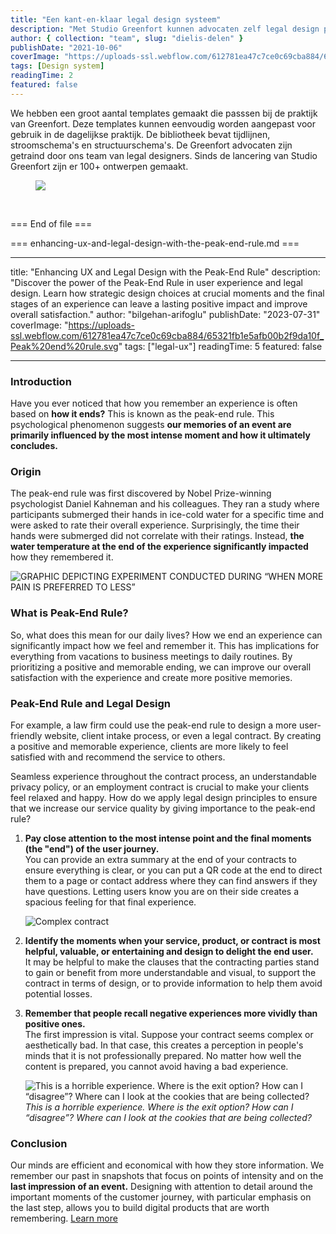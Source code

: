 ```yaml
---
title: "Een kant-en-klaar legal design systeem"
description: "Met Studio Greenfort kunnen advocaten zelf legal design projecten opzetten. Het systeem bevat meer dan 100 kant-en-klare templates, toegesneden op specifieke use cases en praktijkgroepen."
author: { collection: "team", slug: "dielis-delen" }
publishDate: "2021-10-06"
coverImage: "https://uploads-ssl.webflow.com/612781ea47c7ce0c69cba884/615d3463aeb86500958d1203_Greenfort-Main.png"
tags: [Design system]
readingTime: 2
featured: false
---
```


<p id="">We hebben een groot aantal templates gemaakt die passsen bij de praktijk van Greenfort. Deze templates kunnen eenvoudig worden aangepast voor gebruik in de dagelijkse praktijk. De bibliotheek bevat tijdlijnen, stroomschema's en structuurschema's. De Greenfort advocaten zijn getraind door ons team van legal designers. Sinds de lancering van Studio Greenfort zijn er 100+ ontwerpen gemaakt.</p><figure id="" class="w-richtext-figure-type-image w-richtext-align-center" data-rt-type="image" data-rt-align="center"><div id=""><img src="https://uploads-ssl.webflow.com/612781ea47c7ce0c69cba884/6386047e160606c892cf7399_Job%20Posting.jpg" id="" width="auto" height="auto" loading="auto"></div></figure><p id="">‍</p>

=== End of file ===

=== enhancing-ux-and-legal-design-with-the-peak-end-rule.md ===

---

title: "Enhancing UX and Legal Design with the Peak-End Rule"
description: "Discover the power of the Peak-End Rule in user experience and legal design. Learn how strategic design choices at crucial moments and the final stages of an experience can leave a lasting positive impact and improve overall satisfaction."
author: "bilgehan-arifoglu"
publishDate: "2023-07-31"
coverImage: "https://uploads-ssl.webflow.com/612781ea47c7ce0c69cba884/65321fb1e5afb00b2f9da10f_Peak%20end%20rule.svg"
tags: ["legal-ux"]
readingTime: 5
featured: false

---

### Introduction

Have you ever noticed that how you remember an experience is often based on **how it ends?** This is known as the peak-end rule. This psychological phenomenon suggests **our memories of an event are primarily influenced by the most intense moment and how it ultimately concludes.**

### Origin

The peak-end rule was first discovered by Nobel Prize-winning psychologist Daniel Kahneman and his colleagues. They ran a study where participants submerged their hands in ice-cold water for a specific time and were asked to rate their overall experience. Surprisingly, the time their hands were submerged did not correlate with their ratings. Instead, **the water temperature at the end of the experience significantly impacted** how they remembered it.

![GRAPHIC DEPICTING EXPERIMENT CONDUCTED DURING “WHEN MORE PAIN IS PREFERRED TO LESS”](https://uploads-ssl.webflow.com/612781ea47c7ce0c69cba884/64c7a97b086d0fd76167db48_water-experiment.png)

### What is Peak-End Rule?

So, what does this mean for our daily lives? How we end an experience can significantly impact how we feel and remember it. This has implications for everything from vacations to business meetings to daily routines. By prioritizing a positive and memorable ending, we can improve our overall satisfaction with the experience and create more positive memories.

### Peak-End Rule and Legal Design

For example, a law firm could use the peak-end rule to design a more user-friendly website, client intake process, or even a legal contract. By creating a positive and memorable experience, clients are more likely to feel satisfied with and recommend the service to others.

Seamless experience throughout the contract process, an understandable privacy policy, or an employment contract is crucial to make your clients feel relaxed and happy. How do we apply legal design principles to ensure that we increase our service quality by giving importance to the peak-end rule?

1. **Pay close attention to the most intense point and the final moments (the "end") of the user journey.**  
   You can provide an extra summary at the end of your contracts to ensure everything is clear, or you can put a QR code at the end to direct them to a page or contact address where they can find answers if they have questions. Letting users know you are on their side creates a spacious feeling for that final experience.

   ![Complex contract](https://uploads-ssl.webflow.com/612781ea47c7ce0c69cba884/64c7a9ba537f6929b2868627_Complex%20contract.png)

2. **Identify the moments when your service, product, or contract is most helpful, valuable, or entertaining and design to delight the end user.**  
   It may be helpful to make the clauses that the contracting parties stand to gain or benefit from more understandable and visual, to support the contract in terms of design, or to provide information to help them avoid potential losses.

3. **Remember that people recall negative experiences more vividly than positive ones.**  
   The first impression is vital. Suppose your contract seems complex or aesthetically bad. In that case, this creates a perception in people's minds that it is not professionally prepared. No matter how well the content is prepared, you cannot avoid having a bad experience.

   ![This is a horrible experience. Where is the exit option? How can I “disagree”? Where can I look at the cookies that are being collected?](https://uploads-ssl.webflow.com/612781ea47c7ce0c69cba884/64c7a9dfbcbe3731b9f79d8b_bad%20cookie%20consent.png)  
   _This is a horrible experience. Where is the exit option? How can I “disagree”? Where can I look at the cookies that are being collected?_

### **Conclusion**

Our minds are efficient and economical with how they store information. We remember our past in snapshots that focus on points of intensity and on the **last impression of an event.** Designing with attention to detail around the important moments of the customer journey, with particular emphasis on the last step, allows you to build digital products that are worth remembering. [Learn more](https://www.nngroup.com/articles/peak-end-rule/)
